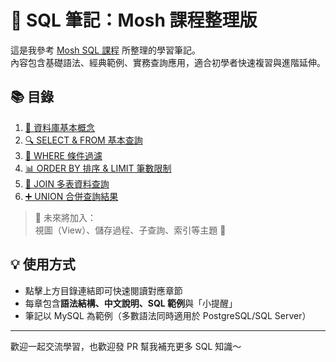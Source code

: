 # 🧠 SQL 筆記：Mosh 課程整理版

這是我參考 [Mosh SQL 課程](https://codewithmosh.com/) 所整理的學習筆記。  
內容包含基礎語法、經典範例、實務查詢應用，適合初學者快速複習與進階延伸。  

## 📚 目錄

1. [📖 資料庫基本概念](01_intro_database.md)
2. [🔍 SELECT & FROM 基本查詢](02_select_from.md)
3. [🎯 WHERE 條件過濾](03_where.md)
4. [📊 ORDER BY 排序 & LIMIT 筆數限制](04_orderby_limit.md)
5. [📎 JOIN 多表資料查詢](05_join.md)
6. [➕ UNION 合併查詢結果](06_union.md)

> 🚧 未來將加入：  
> 視圖（View）、儲存過程、子查詢、索引等主題 💪


## 💡 使用方式

- 點擊上方目錄連結即可快速閱讀對應章節
- 每章包含**語法結構、中文說明、SQL 範例**與「小提醒」
- 筆記以 MySQL 為範例（多數語法同時適用於 PostgreSQL/SQL Server）
---

歡迎一起交流學習，也歡迎發 PR 幫我補充更多 SQL 知識～
